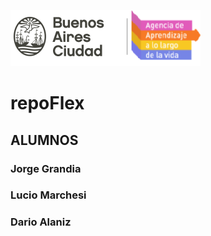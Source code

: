 ![logo](./assets/img/logo%20OK.png)

# repoFlex

## ALUMNOS

### Jorge Grandia

### Lucio Marchesi

### Dario Alaniz
